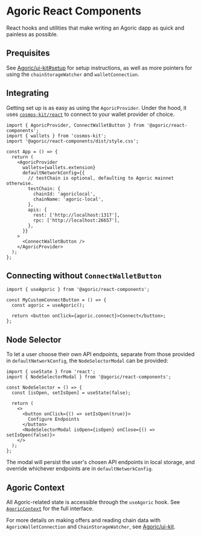 # Agoric React Components

React hooks and utilities that make writing an Agoric dapp as quick and painless as possible.

## Prequisites

See [Agoric/ui-kit#setup](https://github.com/Agoric/ui-kit?tab=readme-ov-file#setup) for setup instructions, as well as more pointers for using the `chainStorageWatcher` and `walletConnection`.

## Integrating

Getting set up is as easy as using the `AgoricProvider`. Under the hood, it uses [`cosmos-kit/react`](https://docs.cosmology.zone/cosmos-kit) to connect to your wallet provider of choice.

```tsx
import { AgoricProvider, ConnectWalletButton } from '@agoric/react-components';
import { wallets } from 'cosmos-kit';
import '@agoric/react-components/dist/style.css';

const App = () => {
  return (
    <AgoricProvider
      wallets={wallets.extension}
      defaultNetworkConfig={{
        // testChain is optional, defaulting to Agoric mainnet otherwise.
        testChain: {
          chainId: 'agoriclocal',
          chainName: 'agoric-local',
        },
        apis: {
          rest: ['http://localhost:1317'],
          rpc: ['http://localhost:26657'],
        },
      }}
    >
      <ConnectWalletButton />
    </AgoricProvider>
  );
};
```

## Connecting without `ConnectWalletButton`

```tsx
import { useAgoric } from '@agoric/react-components';

const MyCustomConnectButton = () => {
  const agoric = useAgoric();

  return <button onClick={agoric.connect}>Connect</button>;
};
```

## Node Selector

To let a user choose their own API endpoints, separate from those provided in `defaultNetworkConfig`, the `NodeSelectorModal` can be provided:

```tsx
import { useState } from 'react';
import { NodeSelectorModal } from '@agoric/react-components';

const NodeSelector = () => {
  const [isOpen, setIsOpen] = useState(false);

  return (
    <>
      <button onClick={() => setIsOpen(true)}>
        Configure Endpoints
      </button>
      <NodeSelectorModal isOpen={isOpen} onClose={() => setIsOpen(false)}>
    </>
  );
};
```

The modal will persist the user's chosen API endpoints in local storage, and override whichever endpoints are in `defaultNetworkConfig`.

## Agoric Context

All Agoric-related state is accessible through the `useAgoric` hook. See [`AgoricContext`](https://github.com/Agoric/ui-kit/blob/585b47d158a983643659a2cfccd76f772933db7e/packages/react-components/src/lib/context/AgoricContext.ts#L28-L39) for the full interface.

For more details on making offers and reading chain data with `AgoricWalletConnection` and `ChainStorageWatcher`, see [Agoric/ui-kit](https://github.com/Agoric/ui-kit).
